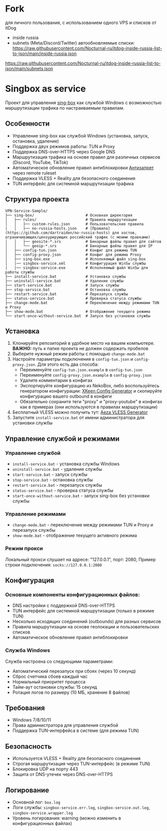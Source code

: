 # Fork
для личного пользования, с использованием одного VPS и списков от itDog
- inside russia
- subnets (Meta/Discord/Twitter)
автообновляемые списки:
https://raw.githubusercontent.com/Nocturnal-ru/itdog-inside-russia-list-to-json/main/inside-russia.json

https://raw.githubusercontent.com/Nocturnal-ru/itdog-inside-russia-list-to-json/main/subnets.json

# Singbox as service

Проект для управления [sing-box](https://github.com/SagerNet/sing-box) как службой Windows с возможностью маршрутизации трафика по настраиваемым правилам.

## Особенности

- Управление sing-box как службой Windows (установка, запуск, остановка, удаление)
- Поддержка двух режимов работы: TUN и Proxy
- Поддержка DNS-over-HTTPS через Google DNS
- Маршрутизация трафика на основе правил для различных сервисов (Discord, YouTube, TikTok)
- Автоматическое обновление правил антиблокировки [Антизапрет](https://github.com/savely-krasovsky/antizapret-sing-box) через remote ruleset
- Поддержка VLESS + Reality для безопасного соединения
- TUN интерфейс для системной маршрутизации трафика

## Структура проекта

```
VPN-Service-Sample/
├── sing-box/                       # Основная директория
│   ├── rules/                      # Правила маршрутизации
│   │   ├── custom-rules.json       # Пользовательские правила
|   │   ├── no-russia-hosts.json    # [Правила](https://github.com/dartraiden/no-russia-hosts) для хостов, ограничивающих/цензурирующих российский трафик (c моими правками)
│   │   ├── geosite-*.srs           # Бинарные файлы правил для сайтов
│   │   └── geoip-*.srs             # Бинарные файлы правил для IP
│   ├── config-tun.json             # Конфиг для режима TUN
│   ├── config-proxy.json           # Конфиг для режима Proxy
│   ├── sing-box.exe                # Исполняемый файл sing-box
│   |── singbox-service.xml         # Конфигурация WinSw службы
|   |── singbox-service.exe         # Исполняемый файл WinSw для работы службы
├── install-service.bat             # Установка службы
├── uninstall-service.bat           # Удаление службы
├── start-service.bat               # Запуск службы
├── stop-service.bat                # Остановка службы
├── restart-service.bat             # Перезапуск службы
├── status-service.bat              # Проверка статуса службы
├── change-mode.bat                 # Переключение между режимами TUN и Proxy
├── show-mode.bat                   # Отображение текущего режима
└── start-once-without-service.bat  # Запуск без установки службы
```

## Установка

1. Клонируйте репозиторий в удобное место на вашем компьютере. **ВАЖНО:** путь к папке проекта не должен содержать пробелов
2. Выберите нужный режим работы с помощью `change-mode.bat`
3. Настройте параметры подключения в `config-tun.json` и `config-proxy.json`. Для этого есть два способа:
   - Переименуйте `config-tun.json.example` в `config-tun.json`
   - Переименуйте `config-proxy.json.example` в `config-proxy.json`
   - Удалите комментарии в конфигах
   - Экспортируйте конфигурацию из NekoBox, либо воспользуйтесь генератором конфигурации: [XKeen Config Generator](https://corvus-malus.github.io/XKeen-Config-Generator/) и скопируйте конфигурацию вашего outbound в конфиги
   - Обязательно сохраните теги "proxy" и "proxy-youtube" в конфигах как в примерах (они используются в правилах маршрутизации)
4. Бесплатный VLESS можно получить тут: [Aeza VLESS Generator](https://github.com/vernette/aeza-vless-generator)
5. Запустите `install-service.bat` от имени администратора для установки службы

## Управление службой и режимами

### Управление службой

- `install-service.bat` - установка службы Windows
- `uninstall-service.bat` - удаление службы
- `start-service.bat` - запуск службы
- `stop-service.bat` - остановка службы
- `restart-service.bat` - перезапуск службы
- `status-service.bat` - проверка статуса службы
- `start-once-without-service.bat` - запуск sing-box без установки службы

### Управление режимами

- `change-mode.bat` - переключение между режимами TUN и Proxy и перезапуск службы
- `show-mode.bat` - отображение текущего активного режима

### Режим прокси

Локальный прокси слушает на адресе: "127.0.0.1", порт: 2080,
Пример строки подключения: `socks://127.0.0.1:2080`

## Конфигурация

### Основные компоненты конфигурационных файлов:

- DNS настройки с поддержкой DNS-over-HTTPS
- TUN интерфейс для системной маршрутизации (только в режиме TUN)
- Несколько исходящих соединений (outbounds) для разных сервисов
- Правила маршрутизации на основе геолокации и пользовательских списков
- Автоматическое обновление правил антиблокировки

### Служба Windows

Служба настроена со следующими параметрами:

- Автоматический перезапуск при сбоях (через 10 секунд)
- Сброс счетчика сбоев каждый час
- Нормальный приоритет процесса
- Тайм-аут остановки службы: 15 секунд
- Ротация логов по размеру (10 МБ, хранение 8 файлов)

## Требования

- Windows 7/8/10/11
- Права администратора для управления службой
- Поддержка TUN-интерфейса в системе (для режима TUN)

## Безопасность

- Используется VLESS + Reality для безопасного соединения
- Строгая маршрутизация через TUN-интерфейс (в режиме TUN)
- Блокировка UDP на порту 443
- Защита от DNS-утечек через DNS-over-HTTPS

## Логирование

- Основной лог: `box.log`
- Логи службы: `singbox-service.err.log`, `singbox-service.out.log`, `singbox-service.wrapper.log`
- Уровень логирования: warning (можно изменить в конфигурационных файлах)
